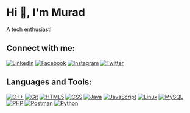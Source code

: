 # Hi 👋, I'm Murad
A tech enthusiast!

## Connect with me:
[![LinkedIn](https://img.shields.io/badge/-LinkedIn-blue.svg?style=flat-square&logo=linkedin&logoColor=white&colorB=0077B5&label=LinkedIn&logoWidth=20&logoHeight=20)](https://linkedin.com/in/muradulalammurad)
[![Facebook](https://img.shields.io/badge/-Facebook-blue.svg?style=flat-square&logo=facebook&logoColor=white&colorB=1877f2&label=Facebook&logoWidth=20&logoHeight=20)](https://facebook.com/murad.alam21)
[![Instagram](https://img.shields.io/badge/-Instagram-c13584.svg?style=flat-square&logo=instagram&logoColor=white&colorB=e4405f&label=Instagram&logoWidth=20&logoHeight=20)](https://instagram.com/murad_ul_alam)
[![Twitter](https://img.shields.io/badge/-Twitter-1ca0f1.svg?style=flat-square&logo=twitter&logoColor=white&colorB=1ca0f1&label=Twitter&logoWidth=20&logoHeight=20)](https://twitter.com/MuradulAlam2)




## Languages and Tools:
[![C++](https://img.shields.io/badge/-C++-007ffc.svg?style=flat-square&logo=c%2B%2B&colorB=007ffc)](#)
[![Git](https://img.shields.io/badge/-Git-F05032.svg?style=flat-square&logo=git&colorB=F05032)](#)
[![HTML5](https://img.shields.io/badge/-HTML5-E34F26.svg?style=flat-square&logo=html5&colorB=E34F26)](#)
[![CSS](https://img.shields.io/badge/-CSS-1572B6.svg?style=flat-square&logo=css3&colorB=1572B6)](#)
[![Java](https://img.shields.io/badge/-Java-007396.svg?style=flat-square&logo=java&colorB=007396)](#)
[![JavaScript](https://img.shields.io/badge/-JavaScript-F7DF1E.svg?style=flat-square&logo=javascript&colorB=F7DF1E)](#)
[![Linux](https://img.shields.io/badge/-Linux-000000.svg?style=flat-square&logo=linux&colorA=000000)](#)
[![MySQL](https://img.shields.io/badge/-MySQL-4479A1.svg?style=flat-square&logo=mysql&colorB=4479A1)](#)
[![PHP](https://img.shields.io/badge/-PHP-4F5B93.svg?style=flat-square&logo=php&colorB=4F5B93)](#)
[![Postman](https://img.shields.io/badge/-Postman-F06C00.svg?style=flat-square&logo=postman&colorB=F06C00)](#)
[![Python](https://img.shields.io/badge/-Python-3776AB.svg?style=flat-square&logo=python&colorB=3776AB)](#)

